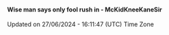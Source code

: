 #### Wise man says only fool rush in - McKidKneeKaneSir
Updated on 27/06/2024 - 16:11:47 (UTC) Time Zone
